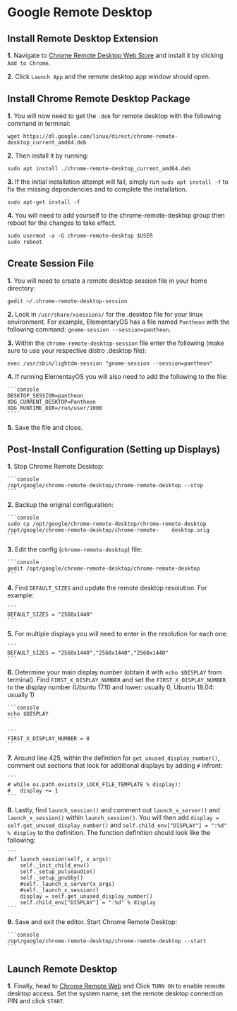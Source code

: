 # Google Remote Desktop

## Install Remote Desktop Extension

__1.__ Navigate to <a href="https://chrome.google.com/webstore/detail/chrome-remote-desktop/gbchcmhmhahfdphkhkmpfmihenigjmpp" target="blank_">Chrome Remote Desktop Web Store</a> and install it by clicking `Add to Chrome`.

__2.__ Click `Launch App` and the remote desktop app window should open.

## Install Chrome Remote Desktop Package

__1.__ You will now need to get the `.deb` for remote desktop with the following command in terminal:

```console
wget https://dl.google.com/linux/direct/chrome-remote-desktop_current_amd64.deb
```

__2.__ Then install it by running:

```console
sudo apt install ./chrome-remote-desktop_current_amd64.deb
```

__3.__ If the initial installation attempt will fail, simply run `sudo apt install -f` to fix the missing dependencies and to complete the installation.

```console
sudo apt-get install -f
```
    
__4.__ You will need to add yourself to the chrome-remote-desktop group then reboot for the changes to take effect.

```console
sudo usermod -a -G chrome-remote-desktop $USER
sudo reboot
```
## Create Session File

__1.__ You will need to create a remote desktop session file in your home directory:

```console
gedit ~/.chrome-remote-desktop-session
```

__2.__ Look in `/usr/share/xsessions/` for the .desktop file for your linux environment. For example, ElementaryOS has a file named `Pantheon` with the following command: `gnome-session --session=pantheon`.

__3.__ Within the `chrome-remote-desktop-session` file enter the following (make sure to use your respective distro .desktop file):

```console
exec /usr/sbin/lightdm-session "gnome-session --session=pantheon"
```

__4.__ If running ElementayOS you will also need to add the following to the file:

    ```console
    DESKTOP_SESSION=pantheon
    XDG_CURRENT_DESKTOP=Pantheon 
    XDG_RUNTIME_DIR=/run/user/1000
    ```

__5.__ Save the file and close.

## Post-Install Configuration (Setting up Displays)

__1.__ Stop Chrome Remote Desktop:

    ```console
    /opt/google/chrome-remote-desktop/chrome-remote-desktop --stop
    ```

__2.__ Backup the original configuration:

    ```console
    sudo cp /opt/google/chrome-remote-desktop/chrome-remote-desktop /opt/google/chrome-remote-desktop/chrome-remote-    desktop.orig
    ```

__3.__ Edit the config (`chrome-remote-desktop`) file:

    ```console
    gedit /opt/google/chrome-remote-desktop/chrome-remote-desktop
    ```
    
__4.__ Find `DEFAULT_SIZES` and update the remote desktop resolution. For example:
    
    ```
    DEFAULT_SIZES = "2560x1440"
    ```

__5.__ For multiple displays you will need to enter in the resolution for each one:

    ```
    DEFAULT_SIZES = "2560x1440","2560x1440","2560x1440"
    ```
    
__6.__ Determine your main display number (obtain it with `echo $DISPLAY` from terminal). Find `FIRST_X_DISPLAY_NUMBER` and set the `FIRST_X_DISPLAY_NUMBER` to the display number (Ubuntu 17.10 and lower: usually 0, Ubuntu 18.04: usually 1)
        
    ```console
    echo $DISPLAY
    ```

    ```
    FIRST_X_DISPLAY_NUMBER = 0
    ```
__7.__ Around line 425, within the definition for `get_unused_display_number()`, comment out sections that look for additional displays by adding `#` infront:

    ```
    # while os.path.exists(X_LOCK_FILE_TEMPLATE % display):
    #   display += 1
    ```
    
__8.__ Lastly, find `launch_session()` and comment out `launch_x_server()` and `launch_x_session()` within `launch_session()`. You will then add `display = self.get_unused_display_number()` and `self.child_env["DISPLAY"] = ":%d" % display` to the definition. The function definition should look like the following:
    
    ```
    def launch_session(self, x_args):
        self._init_child_env()
        self._setup_pulseaudio()
        self._setup_gnubby()
        #self._launch_x_server(x_args)
        #self._launch_x_session()
        display = self.get_unused_display_number()
        self.child_env["DISPLAY"] = ":%d" % display
    ```

__9.__ Save and exit the editor. Start Chrome Remote Desktop:

    ```console
    /opt/google/chrome-remote-desktop/chrome-remote-desktop --start
    ```

## Launch Remote Desktop

__1.__ Finally, head to <a href="https://remotedesktop.google.com/access/" target="_blank">Chrome Remote Web</a> and Click `TURN ON` to enable remote desktop access. Set the system name, set the remote desktop connection PIN and click `START`.

